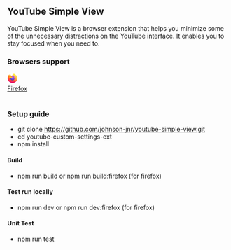 ## YouTube Simple View

YouTube Simple View is a browser extension that helps you minimize some of the unnecessary distractions on the YouTube interface. It enables you to stay focused when you need to.

### Browsers support

[<img src="./assets/firefox_48x48.png" alt="Firefox" width="24px" height="24px" /><br/>Firefox](https://addons.mozilla.org/en-US/firefox/addon/youtube-simple-view/) <br><br>

### Setup guide

- git clone https://github.com/johnson-jnr/youtube-simple-view.git
- cd youtube-custom-settings-ext
- npm install

#### Build
- npm run build or npm run build:firefox (for firefox)

#### Test run locally
- npm run dev or npm run dev:firefox (for firefox)

#### Unit Test
- npm run test